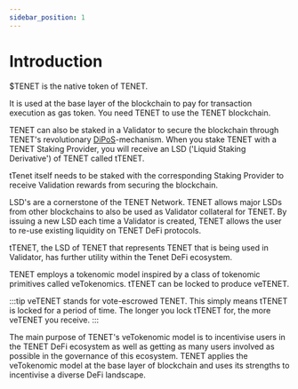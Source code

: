 ```yaml
---
sidebar_position: 1
---
```


# Introduction

$TENET is the native token of TENET.&#x20;

It is used at the base layer of the blockchain to pay for transaction execution as gas token. You need TENET to use the TENET blockchain.&#x20;

TENET can also be staked in a Validator to secure the blockchain through TENET's revolutionary [DiPoS](https://docs.tenet.org/diversified-pos/diversified-pos-tenet)-mechanism. When you stake TENET with a TENET Staking Provider, you will receive an LSD ('Liquid Staking Derivative') of TENET called tTENET.&#x20;

tTenet itself needs to be staked with the corresponding Staking Provider to receive Validation rewards from securing the blockchain.&#x20;

LSD's are a cornerstone of the TENET Network. TENET allows major LSDs from other blockchains to also be used as Validator collateral for TENET. By issuing a new LSD each time a Validator is created, TENET allows the user to re-use existing liquidity on TENET DeFi protocols.&#x20;

tTENET, the LSD of TENET that represents TENET that is being used in Validator, has further utility within the Tenet DeFi ecosystem.&#x20;

TENET employs a tokenomic model inspired by a class of tokenomic primitives called veTokenomics. tTENET can be locked to produce veTENET.

:::tip
veTENET stands for vote-escrowed TENET. This simply means tTENET is locked for a period of time. The longer you lock tTENET for, the more veTENET you receive.&#x20;
:::

The main purpose of TENET's veTokenomic model is to incentivise users in the TENET DeFi ecosystem as well as getting as many users involved as possible in the governance of this ecosystem. TENET applies the veTokenomic model at the base layer of blockchain and uses its strengths to incentivise a diverse DeFi landscape.&#x20;
